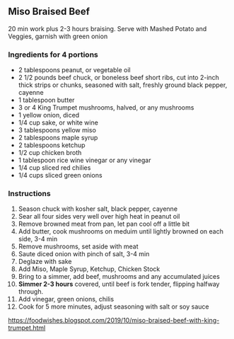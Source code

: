 ## Miso Braised Beef
20 min work plus 2-3 hours braising. Serve with Mashed Potato and Veggies, garnish with green onion

### Ingredients for 4 portions
* 2 tablespoons peanut, or vegetable oil
* 2 1/2 pounds beef chuck, or boneless beef short ribs, cut into 2-inch thick strips or chunks, seasoned with salt, freshly ground black pepper, cayenne
* 1 tablespoon butter
* 3 or 4 King Trumpet mushrooms, halved, or any mushrooms
* 1 yellow onion, diced
* 1/4 cup sake, or white wine
* 3 tablespoons yellow miso
* 2 tablespoons maple syrup
* 2 tablespoons ketchup
* 1/2 cup chicken broth
* 1 tablespoon rice wine vinegar or any vinegar
* 1/4 cup sliced red chilies
* 1/4 cups sliced green onions

### Instructions
1. Season chuck with kosher salt, black pepper, cayenne
1. Sear all four sides very well over high heat in peanut oil
1. Remove browned meat from pan, let pan cool off a little bit
1. Add butter, cook mushrooms on meduim until lightly browned on each side, 3-4 min
1. Remove mushrooms, set aside with meat
1. Saute diced onion with pinch of salt, 3-4 min
1. Deglaze with sake
1. Add Miso, Maple Syrup, Ketchup, Chicken Stock
1. Bring to a simmer, add beef, mushrooms and any accumulated juices
1. **Simmer 2-3 hours** covered, until beef is fork tender, flipping halfway through.
1. Add vinegar, green onions, chilis
1. Cook for 5 more minutes, adjust seasoning with salt or soy sauce


https://foodwishes.blogspot.com/2019/10/miso-braised-beef-with-king-trumpet.html

